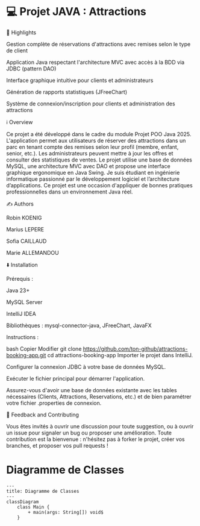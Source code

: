 # :computer: Projet JAVA : Attractions

🌟 Highlights

Gestion complète de réservations d'attractions avec remises selon le type de client

Application Java respectant l'architecture MVC avec accès à la BDD via JDBC (pattern DAO)

Interface graphique intuitive pour clients et administrateurs

Génération de rapports statistiques (JFreeChart)

Système de connexion/inscription pour clients et administration des attractions


ℹ️ Overview


Ce projet a été développé dans le cadre du module Projet POO Java 2025.
L'application permet aux utilisateurs de réserver des attractions dans un parc en tenant compte des remises selon leur profil (membre, enfant, senior, etc.).
Les administrateurs peuvent mettre à jour les offres et consulter des statistiques de ventes.
Le projet utilise une base de données MySQL, une architecture MVC avec DAO et propose une interface graphique ergonomique en Java Swing.
Je suis étudiant en ingénierie informatique passionné par le développement logiciel et l’architecture d’applications. Ce projet est une occasion d'appliquer de bonnes pratiques professionnelles dans un environnement Java réel.

✍️ Authors


Robin KOENIG

Marius LEPERE

Sofia CAILLAUD

Marie ALLEMANDOU


⬇️ Installation


Prérequis :

Java 23+

MySQL Server

IntelliJ IDEA 

Bibliothèques : mysql-connector-java, JFreeChart, JavaFX

Instructions :

bash
Copier
Modifier
git clone https://github.com/ton-github/attractions-booking-app.git
cd attractions-booking-app
Importer le projet dans IntelliJ.

Configurer la connexion JDBC à votre base de données MySQL.

Exécuter le fichier principal pour démarrer l'application.

Assurez-vous d'avoir une base de données existante avec les tables nécessaires (Clients, Attractions, Reservations, etc.) et de bien paramétrer votre fichier .properties de connexion.


💭 Feedback and Contributing

Vous êtes invités à ouvrir une discussion pour toute suggestion, ou à ouvrir un issue pour signaler un bug ou proposer une amélioration.
Toute contribution est la bienvenue : n'hésitez pas à forker le projet, créer vos branches, et proposer vos pull requests !

# Diagramme de Classes

```mermaid
---
title: Diagramme de Classes
---
classDiagram
    class Main {
        + main(args: String[]) void$
    }
```
